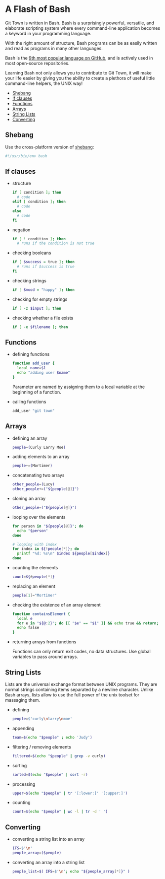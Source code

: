 # A Flash of Bash

Git Town is written in Bash.
Bash is a surprisingly powerful, versatile, and elaborate scripting system
where every command-line application
becomes a keyword in your programming language.

With the right amount of structure,
Bash programs can be as easily written and read
as programs in many other languages.

Bash is the
[9th most popular language on GitHub](http://githut.info),
and is actively used in most open-source repositories.

Learning Bash not only allows you to contribute to Git Town,
it will make your life easier by giving you the ability to
create a plethora of useful little command-line helpers,
the UNIX way!

* [Shebang](#shebang)
* [If clauses](#if-clauses)
* [Functions](#functions)
* [Arrays](#arrays)
* [String Lists](#string-lists)
* [Converting](#converting)


## Shebang

Use the cross-platform version of
[shebang](https://en.wikipedia.org/wiki/Shebang_%28Unix%29):
```bash
#!/usr/bin/env bash
```


## If clauses

* structure

  ```bash
  if [ condition ]; then
    # code
  elif [ condition ]; then
    # code
  else
    # code
  fi
  ```

* negation

  ```bash
  if [ ! condition ]; then
    # runs if the condition is not true
  ```
* checking booleans

  ```bash
  if [ $success = true ]; then
    # runs if $success is true
  fi
  ```
* checking strings

  ```bash
  if [ $mood = "happy" ]; then
  ```
* checking for empty strings

  ```bash
  if [ -z $input ]; then
  ```

* checking whether a file exists

  ```bash
  if [ -e $filename ]; then
  ```


## Functions

* defining functions

  ```bash
  function add_user {
    local name=$1
    echo "adding user $name"
  }
  ```

  Parameter are named by assigning them
  to a local variable at the beginning of a function.

* calling functions

  ```bash
  add_user "git town"
  ```


## Arrays

* defining an array

  ```bash
  people=(Curly Larry Moe)
  ```
* adding elements to an array

  ```bash
  people+=(Mortimer)
  ```
* concatenating two arrays

  ```bash
  other_people=(Lucy)
  other_people+=("${people[@]}")
  ```
* cloning an array

  ```bash
  other_people=("${people[@]}")
  ```
* looping over the elements

  ```bash
  for person in "${people[@]}"; do
    echo "$person"
  done

  # looping with index
  for index in ${!people[*]}; do
    printf "%d: %s\n" $index ${people[$index]}
  done
  ```
* counting the elements

  ```bash
  count=${#people[*]}
  ```
* replacing an element

  ```bash
  people[1]="Mortimer"
  ```
* checking the existence of an array element

  ```bash
  function containsElement {
    local e
    for e in "${@:2}"; do [[ "$e" == "$1" ]] && echo true && return; done
    echo false
  }
  ```
* returning arrays from functions

  Functions can only return exit codes,
  no data structures.
  Use global variables to pass around arrays.


## String Lists

Lists are the universal exchange format between UNIX programs.
They are normal strings containing items separated by a newline character.
Unlike Bash arrays, lists allow to use the full power of the unix toolset for massaging them.

* defining

  ```bash
  people=$'curly\nlarry\nmoe'
  ```
* appending

  ```bash
  team=$(echo "$people" ; echo 'Judy')
  ```
* filtering / removing elements

  ```bash
  filtered=$(echo "$people" | grep -v curly)
  ```
* sorting

  ```bash
  sorted=$(echo "$people" | sort -r)
  ```
* processing

  ```bash
  upper=$(echo "$people" | tr '[:lower:]' '[:upper:]')
  ```
* counting

  ```bash
  count=$(echo "$people" | wc -l | tr -d ' ')
  ```


## Converting
* converting a string list into an array

  ```bash
  IFS=$'\n'
  people_array=($people)
  ```

* converting an array into a string list

  ```bash
  people_list=$( IFS=$'\n'; echo "${people_array[*]}" )
  ```
